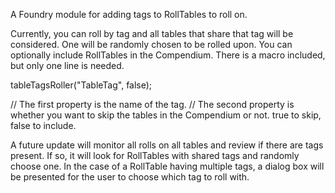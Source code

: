 A Foundry module for adding tags to RollTables to roll on.

Currently, you can roll by tag and all tables that share that tag will be considered. One will be randomly chosen to be rolled upon. You can optionally include RollTables in the Compendium. There is a macro included, but only one line is needed.

tableTagsRoller("TableTag", false);

// The first property is the name of the tag.
// The second property is whether you want to skip the tables in the Compendium or not. true to skip, false to include.



A future update will monitor all rolls on all tables and review if there are tags present. If so, it will look for RollTables with shared tags and randomly choose one. In the case of a RollTable having multiple tags, a dialog box will be presented for the user to choose which tag to roll with.